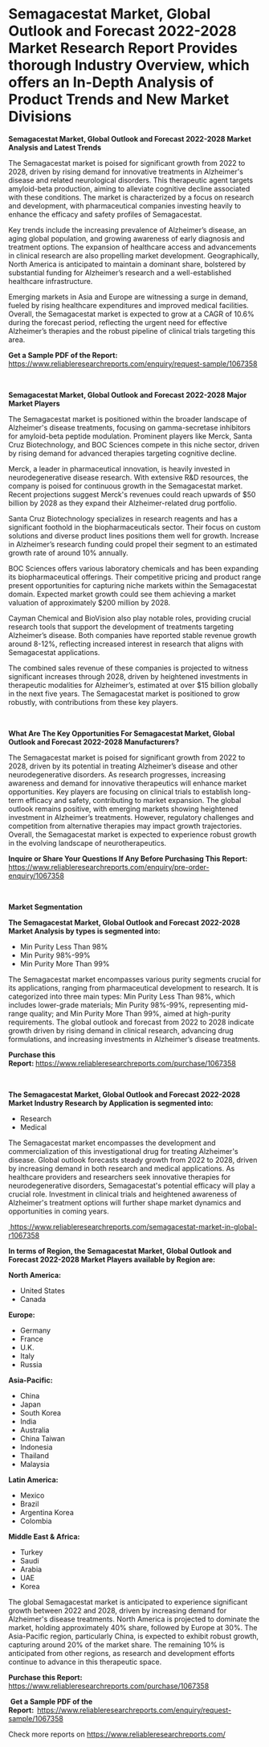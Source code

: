 <p><h1>Semagacestat Market, Global Outlook and Forecast 2022-2028 Market Research Report Provides thorough Industry Overview, which offers an In-Depth Analysis of Product Trends and New Market Divisions</h1></p><p><strong>Semagacestat Market, Global Outlook and Forecast 2022-2028 Market Analysis and Latest Trends</strong></p>
<p><p>The Semagacestat market is poised for significant growth from 2022 to 2028, driven by rising demand for innovative treatments in Alzheimer's disease and related neurological disorders. This therapeutic agent targets amyloid-beta production, aiming to alleviate cognitive decline associated with these conditions. The market is characterized by a focus on research and development, with pharmaceutical companies investing heavily to enhance the efficacy and safety profiles of Semagacestat.</p><p>Key trends include the increasing prevalence of Alzheimer’s disease, an aging global population, and growing awareness of early diagnosis and treatment options. The expansion of healthcare access and advancements in clinical research are also propelling market development. Geographically, North America is anticipated to maintain a dominant share, bolstered by substantial funding for Alzheimer’s research and a well-established healthcare infrastructure. </p><p>Emerging markets in Asia and Europe are witnessing a surge in demand, fueled by rising healthcare expenditures and improved medical facilities. Overall, the Semagacestat market is expected to grow at a CAGR of 10.6% during the forecast period, reflecting the urgent need for effective Alzheimer’s therapies and the robust pipeline of clinical trials targeting this area.</p></p>
<p><strong>Get a Sample PDF of the Report:&nbsp;</strong> <a href="https://www.reliableresearchreports.com/enquiry/request-sample/1067358?utm_campaign=2200&utm_medium=2&utm_source=Github&utm_content=ia&utm_term=21032025&utm_id=semagacestat-market-global-outlook-and-forecast-2022-2028">https://www.reliableresearchreports.com/enquiry/request-sample/1067358</a></p>
<p>&nbsp;</p>
<p><strong>Semagacestat Market, Global Outlook and Forecast 2022-2028 Major Market Players</strong></p>
<p><p>The Semagacestat market is positioned within the broader landscape of Alzheimer's disease treatments, focusing on gamma-secretase inhibitors for amyloid-beta peptide modulation. Prominent players like Merck, Santa Cruz Biotechnology, and BOC Sciences compete in this niche sector, driven by rising demand for advanced therapies targeting cognitive decline.</p><p>Merck, a leader in pharmaceutical innovation, is heavily invested in neurodegenerative disease research. With extensive R&D resources, the company is poised for continuous growth in the Semagacestat market. Recent projections suggest Merck's revenues could reach upwards of $50 billion by 2028 as they expand their Alzheimer-related drug portfolio.</p><p>Santa Cruz Biotechnology specializes in research reagents and has a significant foothold in the biopharmaceuticals sector. Their focus on custom solutions and diverse product lines positions them well for growth. Increase in Alzheimer’s research funding could propel their segment to an estimated growth rate of around 10% annually.</p><p>BOC Sciences offers various laboratory chemicals and has been expanding its biopharmaceutical offerings. Their competitive pricing and product range present opportunities for capturing niche markets within the Semagacestat domain. Expected market growth could see them achieving a market valuation of approximately $200 million by 2028.</p><p>Cayman Chemical and BioVision also play notable roles, providing crucial research tools that support the development of treatments targeting Alzheimer’s disease. Both companies have reported stable revenue growth around 8-12%, reflecting increased interest in research that aligns with Semagacestat applications.</p><p>The combined sales revenue of these companies is projected to witness significant increases through 2028, driven by heightened investments in therapeutic modalities for Alzheimer’s, estimated at over $15 billion globally in the next five years. The Semagacestat market is positioned to grow robustly, with contributions from these key players.</p></p>
<p>&nbsp;</p>
<p><strong>What Are The Key Opportunities For Semagacestat Market, Global Outlook and Forecast 2022-2028 Manufacturers?</strong></p>
<p><p>The Semagacestat market is poised for significant growth from 2022 to 2028, driven by its potential in treating Alzheimer’s disease and other neurodegenerative disorders. As research progresses, increasing awareness and demand for innovative therapeutics will enhance market opportunities. Key players are focusing on clinical trials to establish long-term efficacy and safety, contributing to market expansion. The global outlook remains positive, with emerging markets showing heightened investment in Alzheimer’s treatments. However, regulatory challenges and competition from alternative therapies may impact growth trajectories. Overall, the Semagacestat market is expected to experience robust growth in the evolving landscape of neurotherapeutics.</p></p>
<p><strong>Inquire or Share Your Questions If Any Before Purchasing This Report:</strong> <a href="https://www.reliableresearchreports.com/enquiry/pre-order-enquiry/1067358?utm_campaign=2200&utm_medium=2&utm_source=Github&utm_content=ia&utm_term=21032025&utm_id=semagacestat-market-global-outlook-and-forecast-2022-2028">https://www.reliableresearchreports.com/enquiry/pre-order-enquiry/1067358</a></p>
<p>&nbsp;</p>
<p><strong>Market Segmentation</strong></p>
<p><strong>The Semagacestat Market, Global Outlook and Forecast 2022-2028 Market Analysis by types is segmented into:</strong></p>
<p><ul><li>Min Purity Less Than 98%</li><li>Min Purity 98%-99%</li><li>Min Purity More Than 99%</li></ul></p>
<p><p>The Semagacestat market encompasses various purity segments crucial for its applications, ranging from pharmaceutical development to research. It is categorized into three main types: Min Purity Less Than 98%, which includes lower-grade materials; Min Purity 98%-99%, representing mid-range quality; and Min Purity More Than 99%, aimed at high-purity requirements. The global outlook and forecast from 2022 to 2028 indicate growth driven by rising demand in clinical research, advancing drug formulations, and increasing investments in Alzheimer’s disease treatments.</p></p>
<p><strong>Purchase this Report:&nbsp;</strong><a href="https://www.reliableresearchreports.com/purchase/1067358?utm_campaign=2200&utm_medium=2&utm_source=Github&utm_content=ia&utm_term=21032025&utm_id=semagacestat-market-global-outlook-and-forecast-2022-2028">https://www.reliableresearchreports.com/purchase/1067358</a></p>
<p>&nbsp;</p>
<p><strong>The Semagacestat Market, Global Outlook and Forecast 2022-2028 Market Industry Research by Application is segmented into:</strong></p>
<p><ul><li>Research</li><li>Medical</li></ul></p>
<p><p>The Semagacestat market encompasses the development and commercialization of this investigational drug for treating Alzheimer's disease. Global outlook forecasts steady growth from 2022 to 2028, driven by increasing demand in both research and medical applications. As healthcare providers and researchers seek innovative therapies for neurodegenerative disorders, Semagacestat's potential efficacy will play a crucial role. Investment in clinical trials and heightened awareness of Alzheimer's treatment options will further shape market dynamics and opportunities in coming years.</p></p>
<p><a href="https://www.reliableresearchreports.com/semagacestat-market-in-global-r1067358?utm_campaign=2200&utm_medium=2&utm_source=Github&utm_content=ia&utm_term=21032025&utm_id=semagacestat-market-global-outlook-and-forecast-2022-2028">&nbsp;https://www.reliableresearchreports.com/semagacestat-market-in-global-r1067358</a></p>
<p><strong>In terms of Region, the Semagacestat Market, Global Outlook and Forecast 2022-2028 Market Players available by Region are:</strong></p>
<p>
    <p> <strong> North America: </strong>
        <ul>
            <li>United States</li>
            <li>Canada</li>
        </ul>
        </p> 
    <p> <strong> Europe: </strong>
        <ul>
            <li>Germany</li>
            <li>France</li>
            <li>U.K.</li>
            <li>Italy</li>
            <li>Russia</li>
        </ul>
        </p> 
    <p> <strong> Asia-Pacific: </strong>
        <ul>
            <li>China</li>
            <li>Japan</li>
            <li>South Korea</li>
            <li>India</li>
            <li>Australia</li>
            <li>China Taiwan</li>
            <li>Indonesia</li>
            <li>Thailand</li>
            <li>Malaysia</li>
        </ul>
        </p> 
    <p> <strong> Latin America: </strong>
        <ul>
            <li>Mexico</li>
            <li>Brazil</li>
            <li>Argentina Korea</li>
            <li>Colombia</li>
        </ul>
        </p> 
    <p> <strong> Middle East & Africa: </strong>
        <ul>
            <li>Turkey</li>
            <li>Saudi</li>
            <li>Arabia</li>
            <li>UAE</li>
            <li>Korea</li>
        </ul>
    </p>
    </p>
<p><p>The global Semagacestat market is anticipated to experience significant growth between 2022 and 2028, driven by increasing demand for Alzheimer's disease treatments. North America is projected to dominate the market, holding approximately 40% share, followed by Europe at 30%. The Asia-Pacific region, particularly China, is expected to exhibit robust growth, capturing around 20% of the market share. The remaining 10% is anticipated from other regions, as research and development efforts continue to advance in this therapeutic space.</p></p>
<p><strong>Purchase this Report: </strong><a href="https://www.reliableresearchreports.com/purchase/1067358?utm_campaign=2200&utm_medium=2&utm_source=Github&utm_content=ia&utm_term=21032025&utm_id=semagacestat-market-global-outlook-and-forecast-2022-2028">https://www.reliableresearchreports.com/purchase/1067358</a></p>
<p>&nbsp;<strong>Get a Sample PDF of the Report:&nbsp;&nbsp;</strong><a href="https://www.reliableresearchreports.com/enquiry/request-sample/1067358?utm_campaign=2200&utm_medium=2&utm_source=Github&utm_content=ia&utm_term=21032025&utm_id=semagacestat-market-global-outlook-and-forecast-2022-2028">https://www.reliableresearchreports.com/enquiry/request-sample/1067358</a></p>
<p><strong></strong></p>
<p>Check more reports on <a href="https://www.reliableresearchreports.com/?utm_campaign=2200&utm_medium=2&utm_source=Github&utm_content=ia&utm_term=21032025&utm_id=semagacestat-market-global-outlook-and-forecast-2022-2028">https://www.reliableresearchreports.com/</a></p>